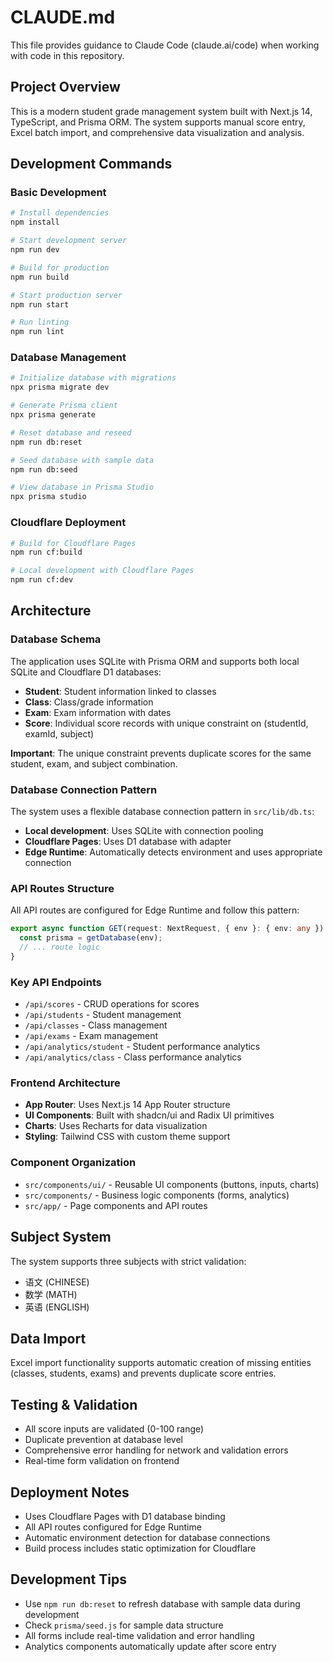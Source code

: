 # CLAUDE.md

This file provides guidance to Claude Code (claude.ai/code) when working with code in this repository.

## Project Overview

This is a modern student grade management system built with Next.js 14, TypeScript, and Prisma ORM. The system supports manual score entry, Excel batch import, and comprehensive data visualization and analysis.

## Development Commands

### Basic Development
```bash
# Install dependencies
npm install

# Start development server
npm run dev

# Build for production
npm run build

# Start production server
npm run start

# Run linting
npm run lint
```

### Database Management
```bash
# Initialize database with migrations
npx prisma migrate dev

# Generate Prisma client
npx prisma generate

# Reset database and reseed
npm run db:reset

# Seed database with sample data
npm run db:seed

# View database in Prisma Studio
npx prisma studio
```

### Cloudflare Deployment
```bash
# Build for Cloudflare Pages
npm run cf:build

# Local development with Cloudflare Pages
npm run cf:dev
```

## Architecture

### Database Schema
The application uses SQLite with Prisma ORM and supports both local SQLite and Cloudflare D1 databases:

- **Student**: Student information linked to classes
- **Class**: Class/grade information
- **Exam**: Exam information with dates
- **Score**: Individual score records with unique constraint on (studentId, examId, subject)

**Important**: The unique constraint prevents duplicate scores for the same student, exam, and subject combination.

### Database Connection Pattern
The system uses a flexible database connection pattern in `src/lib/db.ts`:
- **Local development**: Uses SQLite with connection pooling
- **Cloudflare Pages**: Uses D1 database with adapter
- **Edge Runtime**: Automatically detects environment and uses appropriate connection

### API Routes Structure
All API routes are configured for Edge Runtime and follow this pattern:
```typescript
export async function GET(request: NextRequest, { env }: { env: any }) {
  const prisma = getDatabase(env);
  // ... route logic
}
```

### Key API Endpoints
- `/api/scores` - CRUD operations for scores
- `/api/students` - Student management
- `/api/classes` - Class management  
- `/api/exams` - Exam management
- `/api/analytics/student` - Student performance analytics
- `/api/analytics/class` - Class performance analytics

### Frontend Architecture
- **App Router**: Uses Next.js 14 App Router structure
- **UI Components**: Built with shadcn/ui and Radix UI primitives
- **Charts**: Uses Recharts for data visualization
- **Styling**: Tailwind CSS with custom theme support

### Component Organization
- `src/components/ui/` - Reusable UI components (buttons, inputs, charts)
- `src/components/` - Business logic components (forms, analytics)
- `src/app/` - Page components and API routes

## Subject System
The system supports three subjects with strict validation:
- 语文 (CHINESE)
- 数学 (MATH) 
- 英语 (ENGLISH)

## Data Import
Excel import functionality supports automatic creation of missing entities (classes, students, exams) and prevents duplicate score entries.

## Testing & Validation
- All score inputs are validated (0-100 range)
- Duplicate prevention at database level
- Comprehensive error handling for network and validation errors
- Real-time form validation on frontend

## Deployment Notes
- Uses Cloudflare Pages with D1 database binding
- All API routes configured for Edge Runtime
- Automatic environment detection for database connections
- Build process includes static optimization for Cloudflare

## Development Tips
- Use `npm run db:reset` to refresh database with sample data during development
- Check `prisma/seed.js` for sample data structure
- All forms include real-time validation and error handling
- Analytics components automatically update after score entry